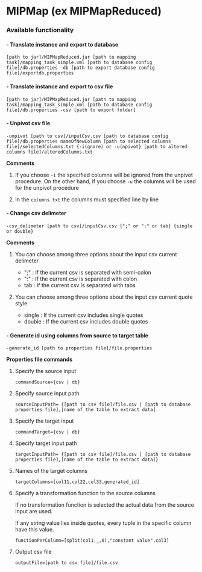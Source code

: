 # MIPMap (ex MIPMapReduced)
### Available functionality

#### - Translate instance and export to database

~~~
[path to jar]/MIPMapReduced.jar [path to mapping task]/mapping_task_simple.xml [path to database config file]/db.properties -db [path to export database config file]/exportdb.properties
~~~

#### - Translate instance and export to csv file

~~~
[path to jar]/MIPMapReduced.jar [path to mapping task]/mapping_task_simple.xml [path to database config file]/db.properties -csv [path to export folder]
~~~

#### - Unpivot csv file
~~~
-unpivot [path to csv]/inputCsv.csv [path to database config file]/db.properties nameOfNewColumn [path to selected columns file]/selectedColumns.txt {-i(gnore) or -u(npivot} [path to altered columns file]/alteredColumns.txt
~~~

__Comments__

1. If you choose `-i` the specified columns will be ignored from the unpivot procedure. On the other hand, if you choose `-u` the columns will be used for the unpivot procedure

2. In the `columns.txt` the columns must specified line by line

#### - Change csv delimeter
~~~
-csv_delimeter [path to csv]/inputCsv.csv {";" or ":" or tab} {single or double}
~~~ 

__Comments__

1. You can choose among three options about the input csv current delimeter
    * ";" : If the current csv is separated with semi-colon
    * ":" : If the current csv is separated with colon
    * tab : If the current csv is separated with tabs

2. You can choose among three options about the input csv current quote style
    * single : If the current csv includes single quotes
    * double : If the current csv includes double quotes

#### - Generate id using columns from source to target table
~~~
-generate_id [path to properties file]/file.properties
~~~

__Properties file commands__

1. Specify the source input
    ~~~
    commandSource={csv | db}
    ~~~

2. Specify source input path
    ~~~
    sourceInputPath= {[path to csv file]/file.csv | [path to database properties file],[name of the table to extract data]
    ~~~

3. Specify the target input
    ~~~
    commandTarget={csv | db}
    ~~~

4. Specify target input path
    ~~~
    targetInputPath= {[path to csv file]/file.csv | [path to database properties file],[name of the table to extract data]}
    ~~~

5. Names of the target columns
    ~~~
    targetColumns=[col11,col22,col33,generated_id]
    ~~~

6. Specify a transformation function to the source columns

   If no transformation function is selected the actual data from the source input are used.

   If any string value lies inside quotes, every tuple in the specific column have this value.
    ~~~
    functionPerColumn=[split(col1,_,0),"constant value",col3]
    ~~~

7. Output csv file
    ~~~
    outputFile=[path to csv file]/file.csv
    ~~~ 
